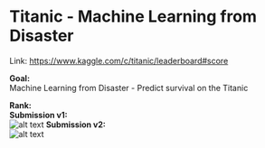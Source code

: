 # Titanic - Machine Learning from Disaster
Link: https://www.kaggle.com/c/titanic/leaderboard#score

**Goal:** \
Machine Learning from Disaster - Predict survival on the Titanic

**Rank:** \
**Submission v1:** \
![alt text](https://github.com/RichengPiao/Titanic-Kaggle-Competition/blob/main/score_titanic.png)
**Submission v2:** \
![alt text](https://github.com/RichengPiao/Titanic-Kaggle-Competition/blob/main/score_titanic_v2.png)
